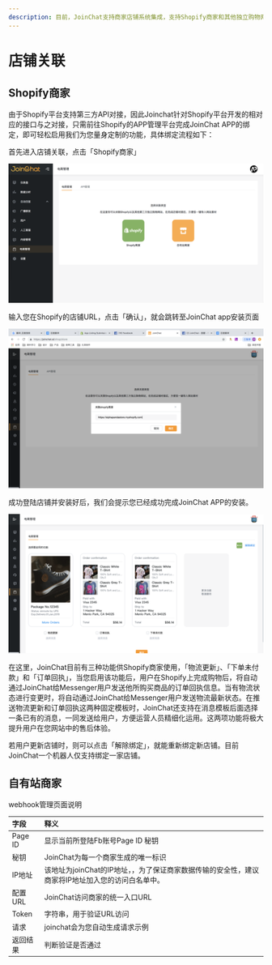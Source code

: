 ```yaml
---
description: 目前，JoinChat支持商家店铺系统集成，支持Shopify商家和其他独立购物网站两种类型。
---
```


# 店铺关联

## Shopify商家

由于Shopify平台支持第三方API对接，因此Joinchat针对Shopify平台开发的相对应的接口与之对接，只需前往Shopify的APP管理平台完成JoinChat APP的绑定，即可轻松启用我们为您量身定制的功能，具体绑定流程如下：

首先进入店铺关联，点击「Shopify商家」

![](../.gitbook/assets/image%20%2845%29.png)

输入您在Shopify的店铺URL，点击「确认」，就会跳转至JoinChat app安装页面

![&#x8F93;&#x5165;&#x5E97;&#x94FA;URL](../.gitbook/assets/image%20%2873%29.png)

成功登陆店铺并安装好后，我们会提示您已经成功完成JoinChat APP的安装。

![&#x9009;&#x62E9;&#x529F;&#x80FD;](../.gitbook/assets/image%20%2868%29.png)

在这里，JoinChat目前有三种功能供Shopify商家使用，「物流更新」、「下单未付款」和「订单回执」，当您启用该功能后，用户在Shopify上完成购物后，将自动通过JoinChat给Messenger用户发送他所购买商品的订单回执信息。当有物流状态进行变更时，将自动通过JoinChat给Messenger用户发送物流最新状态。在推送物流更新和订单回执这两种固定模板时，JoinChat还支持在消息模板后面选择一条已有的消息，一同发送给用户，方便运营人员精细化运用。这两项功能将极大提升用户在您网站中的售后体验。

若用户更新店铺时，则可以点击「解除绑定」，就能重新绑定新店铺。目前JoinChat一个机器人仅支持绑定一家店铺。

## 自有站商家

webhook管理页面说明

| 字段 | 释义 |
| :--- | :--- |
| Page ID | 显示当前所登陆Fb账号Page ID 秘钥 |
| 秘钥 | JoinChat为每一个商家生成的唯一标识 |
| IP地址 | 该地址为joinChat的IP地址，，为了保证商家数据传输的安全性，建议商家将IP地址加入您的访问白名单中。  |
| 配置URL | JoinChat访问商家的统一入口URL |
| Token | 字符串，用于验证URL访问 |
| 请求 | joinchat会为您自动生成请求示例 |
| 返回结果 | 判断验证是否通过 |



